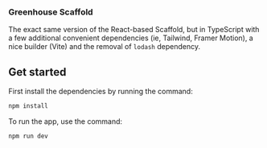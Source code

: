 ### Greenhouse Scaffold

The exact same version of the React-based Scaffold, but in TypeScript with a few additional convenient dependencies (ie, Tailwind, Framer Motion), a nice builder (Vite) and the removal of `lodash` dependency.

## Get started

First install the dependencies by running the command:

```sh
npm install
```

To run the app, use the command:

```sh
npm run dev
```
